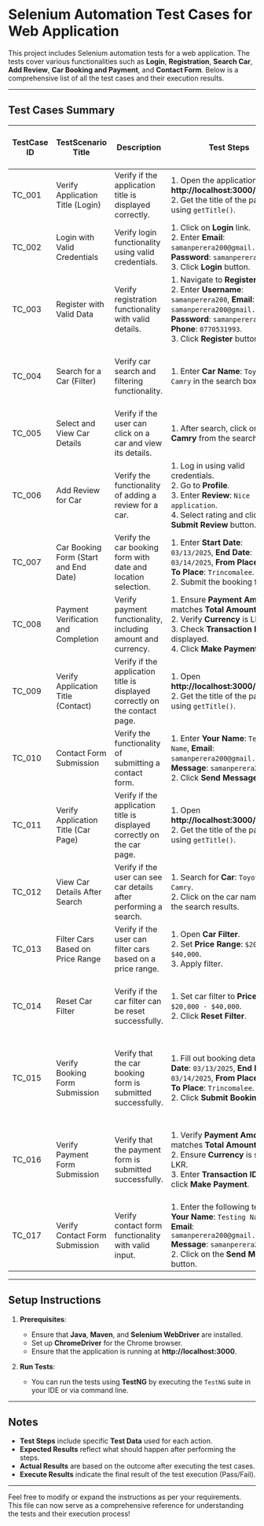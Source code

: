 # Selenium Automation Test Cases for Web Application

This project includes Selenium automation tests for a web application. The tests cover various functionalities such as **Login**, **Registration**, **Search Car**, **Add Review**, **Car Booking and Payment**, and **Contact Form**. Below is a comprehensive list of all the test cases and their execution results.

---

## Test Cases Summary

| **TestCase ID** | **TestScenario Title**              | **Description**                                                       | **Test Steps**                                                                                                                                                                                                        | **Expected Results**                                                                      | **Actual Results**                | **Status [Pass or Fail]** | **Screenshots** | **Execute Results [Pass or Fail]** |
|-----------------|--------------------------------------|-----------------------------------------------------------------------|----------------------------------------------------------------------------------------------------------------------------------------------------------------------------------------------------------------------|-------------------------------------------------------------------------------------------|------------------------------------|---------------------------|-----------------|------------------------------------|
| TC_001          | Verify Application Title (Login)    | Verify if the application title is displayed correctly.               | 1. Open the application at **http://localhost:3000/home**. <br> 2. Get the title of the page using `getTitle()`.                                                                                                     | The title of the page should be correct.                                                   | Title printed as expected.        | Pass                      | N/A             | Pass                               |
| TC_002          | Login with Valid Credentials         | Verify login functionality using valid credentials.                   | 1. Click on **Login** link. <br> 2. Enter **Email**: `samanperera200@gmail.com` and **Password**: `samanperera200`. <br> 3. Click **Login** button.                                                               | User should be logged in successfully.                                                     | User logged in successfully.      | Pass                      | N/A             | Pass                               |
| TC_003          | Register with Valid Data             | Verify registration functionality with valid details.                 | 1. Navigate to **Register** link. <br> 2. Enter **Username**: `samanperera200`, **Email**: `samanperera200@gmail.com`, **Password**: `samanperera200`, **Phone**: `0770531993`. <br> 3. Click **Register** button.    | Registration is successful and user is registered.                                        | Registration successful.           | Pass                      | N/A             | Pass                               |
| TC_004          | Search for a Car (Filter)            | Verify car search and filtering functionality.                         | 1. Enter **Car Name**: `Toyota Camry` in the search box.                                                                                                                                                           | The system should filter and display cars matching the search term.                      | Search filter works as expected.   | Pass                      | N/A             | Pass                               |
| TC_005          | Select and View Car Details          | Verify if the user can click on a car and view its details.            | 1. After search, click on **Toyota Camry** from the search results.                                                                                                                                                 | User is redirected to the selected car's detail page.                                     | Redirection successful.            | Pass                      | N/A             | Pass                               |
| TC_006          | Add Review for Car                   | Verify the functionality of adding a review for a car.                 | 1. Log in using valid credentials. <br> 2. Go to **Profile**. <br> 3. Enter **Review**: `Nice application`. <br> 4. Select rating and click **Submit Review** button.                                                 | Review is successfully submitted with rating.                                              | Review submitted successfully.     | Pass                      | N/A             | Pass                               |
| TC_007          | Car Booking Form (Start and End Date)| Verify the car booking form with date and location selection.          | 1. Enter **Start Date**: `03/13/2025`, **End Date**: `03/14/2025`, **From Place**: `Galle`, **To Place**: `Trincomalee`. <br> 2. Submit the booking form.                                                             | Booking is successfully submitted and total amount is displayed.                           | Booking submitted successfully.     | Pass                      | N/A             | Pass                               |
| TC_008          | Payment Verification and Completion  | Verify payment functionality, including amount and currency.           | 1. Ensure **Payment Amount** matches **Total Amount**. <br> 2. Verify **Currency** is LKR. <br> 3. Check **Transaction ID** is displayed. <br> 4. Click **Make Payment** button.                                      | Payment is completed successfully with valid amount and currency.                          | Payment completed successfully.    | Pass                      | N/A             | Pass                               |
| TC_009          | Verify Application Title (Contact)   | Verify if the application title is displayed correctly on the contact page. | 1. Open **http://localhost:3000/contact**. <br> 2. Get the title of the page using `getTitle()`.                                                                                                                   | The title of the page should be correct.                                                   | Title printed as expected.        | Pass                      | N/A             | Pass                               |
| TC_010          | Contact Form Submission              | Verify the functionality of submitting a contact form.                 | 1. Enter **Your Name**: `Testing Name`, **Email**: `samanperera200@gmail.com`, **Message**: `samanperera200`. <br> 2. Click **Send Message**.                                                                    | Contact form should be successfully submitted.                                            | Contact form submitted successfully. | Pass                      | N/A             | Pass                               |
| TC_011          | Verify Application Title (Car Page)  | Verify if the application title is displayed correctly on the car page. | 1. Open **http://localhost:3000/cars**. <br> 2. Get the title of the page using `getTitle()`.                                                                                                                     | The title of the page should be correct.                                                   | Title printed as expected.        | Pass                      | N/A             | Pass                               |
| TC_012          | View Car Details After Search        | Verify if the user can see car details after performing a search.      | 1. Search for **Car**: `Toyota Camry`. <br> 2. Click on the car name from the search results.                                                                                                                       | User is redirected to the car's details page.                                              | Redirection successful.            | Pass                      | N/A             | Pass                               |
| TC_013          | Filter Cars Based on Price Range     | Verify if the user can filter cars based on a price range.             | 1. Open **Car Filter**. <br> 2. Set **Price Range**: `$20,000 - $40,000`. <br> 3. Apply filter.                                                                                                                     | Cars should be filtered based on the specified price range.                               | Filter works as expected.          | Pass                      | N/A             | Pass                               |
| TC_014          | Reset Car Filter                     | Verify if the car filter can be reset successfully.                    | 1. Set car filter to **Price Range**: `$20,000 - $40,000`. <br> 2. Click **Reset Filter**.                                                                                                                        | The filter should be reset and all cars should be displayed.                              | Filter reset works as expected.     | Pass                      | N/A             | Pass                               |
| TC_015          | Verify Booking Form Submission       | Verify that the car booking form is submitted successfully.            | 1. Fill out booking details: **Start Date**: `03/13/2025`, **End Date**: `03/14/2025`, **From Place**: `Galle`, **To Place**: `Trincomalee`. <br> 2. Click **Submit Booking**.                                          | The booking form is successfully submitted and a confirmation message appears.            | Form submitted successfully.       | Pass                      | N/A             | Pass                               |
| TC_016          | Verify Payment Form Submission       | Verify that the payment form is submitted successfully.                | 1. Verify **Payment Amount** matches **Total Amount**. <br> 2. Ensure **Currency** is set to LKR. <br> 3. Enter **Transaction ID** and click **Make Payment**.                                                        | Payment should be processed successfully and a confirmation message appears.              | Payment processed successfully.    | Pass                      | N/A             | Pass                               |
| TC_017          | Verify Contact Form Submission       | Verify contact form functionality with valid input.                    | 1. Enter the following test data: <br> **Your Name**: `Testing Name` <br> **Email**: `samanperera200@gmail.com` <br> **Message**: `samanperera200` <br> 2. Click on the **Send Message** button.               | The contact form should be submitted successfully with no errors.                         | Contact form submitted successfully. | Pass                      | N/A             | Pass                               |

---

## Setup Instructions

1. **Prerequisites**:
    - Ensure that **Java**, **Maven**, and **Selenium WebDriver** are installed.
    - Set up **ChromeDriver** for the Chrome browser.
    - Ensure that the application is running at **http://localhost:3000**.

2. **Run Tests**:
    - You can run the tests using **TestNG** by executing the `TestNG` suite in your IDE or via command line.

---

## Notes
- **Test Steps** include specific **Test Data** used for each action.
- **Expected Results** reflect what should happen after performing the steps.
- **Actual Results** are based on the outcome after executing the test cases.
- **Execute Results** indicate the final result of the test execution (Pass/Fail).

---

Feel free to modify or expand the instructions as per your requirements. This file can now serve as a comprehensive reference for understanding the tests and their execution process!

